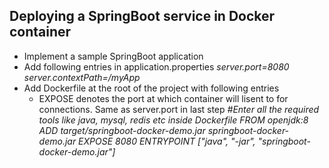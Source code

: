 ## Deploying a SpringBoot service in Docker container
- Implement a sample SpringBoot application
- Add following entries in application.properties
        *server.port=8080
         server.contextPath=/myApp*
- Add Dockerfile at the root of the project with following entries
  - EXPOSE denotes the port at which container will lisent to for connections. Same as server.port in last step
        *#Enter all the required tools like java, mysql, redis etc inside Dockerfile
        FROM openjdk:8
        ADD target/springboot-docker-demo.jar springboot-docker-demo.jar
        EXPOSE 8080
        ENTRYPOINT ["java", "-jar", "springboot-docker-demo.jar"]*
        
 

